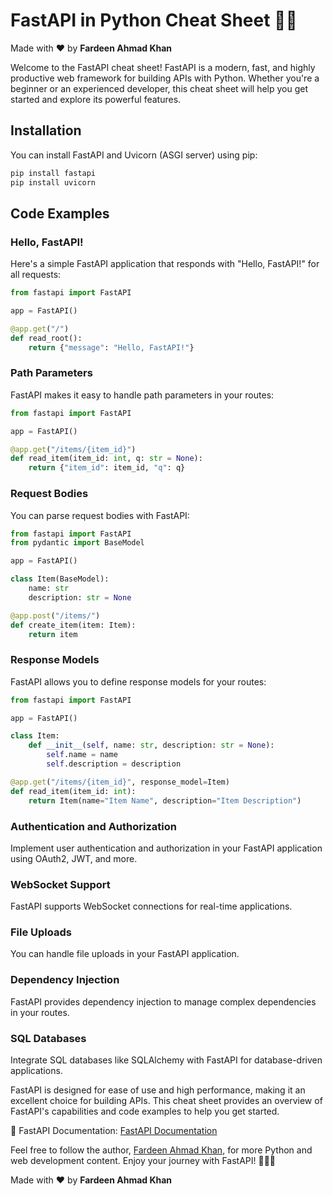 # FastAPI in Python Cheat Sheet 🚀🐍

Made with :heart: by **Fardeen Ahmad Khan**

Welcome to the FastAPI cheat sheet! FastAPI is a modern, fast, and highly productive web framework for building APIs with Python. Whether you're a beginner or an experienced developer, this cheat sheet will help you get started and explore its powerful features.

## Installation

You can install FastAPI and Uvicorn (ASGI server) using pip:

```python
pip install fastapi
pip install uvicorn
```

## Code Examples

### Hello, FastAPI!

Here's a simple FastAPI application that responds with "Hello, FastAPI!" for all requests:

```python
from fastapi import FastAPI

app = FastAPI()

@app.get("/")
def read_root():
    return {"message": "Hello, FastAPI!"}
```

### Path Parameters

FastAPI makes it easy to handle path parameters in your routes:

```python
from fastapi import FastAPI

app = FastAPI()

@app.get("/items/{item_id}")
def read_item(item_id: int, q: str = None):
    return {"item_id": item_id, "q": q}
```

### Request Bodies

You can parse request bodies with FastAPI:

```python
from fastapi import FastAPI
from pydantic import BaseModel

app = FastAPI()

class Item(BaseModel):
    name: str
    description: str = None

@app.post("/items/")
def create_item(item: Item):
    return item
```

### Response Models

FastAPI allows you to define response models for your routes:

```python
from fastapi import FastAPI

app = FastAPI()

class Item:
    def __init__(self, name: str, description: str = None):
        self.name = name
        self.description = description

@app.get("/items/{item_id}", response_model=Item)
def read_item(item_id: int):
    return Item(name="Item Name", description="Item Description")
```

### Authentication and Authorization

Implement user authentication and authorization in your FastAPI application using OAuth2, JWT, and more.

### WebSocket Support

FastAPI supports WebSocket connections for real-time applications.

### File Uploads

You can handle file uploads in your FastAPI application.

### Dependency Injection

FastAPI provides dependency injection to manage complex dependencies in your routes.

### SQL Databases

Integrate SQL databases like SQLAlchemy with FastAPI for database-driven applications.

FastAPI is designed for ease of use and high performance, making it an excellent choice for building APIs. This cheat sheet provides an overview of FastAPI's capabilities and code examples to help you get started.

📖 FastAPI Documentation: [FastAPI Documentation](https://fastapi.tiangolo.com/)

Feel free to follow the author, [Fardeen Ahmad Khan](https://github.com/I-Fardeen), for more Python and web development content. Enjoy your journey with FastAPI! 🚀🐍🌟

Made with :heart: by **Fardeen Ahmad Khan**
